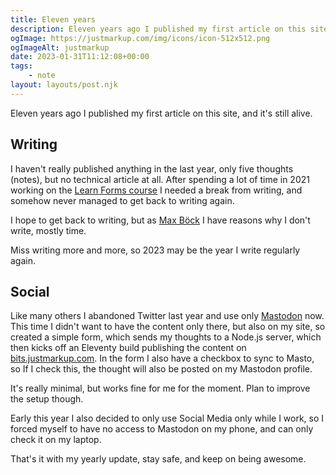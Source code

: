 ```yaml
---
title: Eleven years
description: Eleven years ago I published my first article on this site, and it's still alive
ogImage: https://justmarkup.com/img/icons/icon-512x512.png
ogImageAlt: justmarkup
date: 2023-01-31T11:12:08+00:00
tags:
    - note
layout: layouts/post.njk
---
```


Eleven years ago I published my first article on this site, and it's still alive.

## Writing

I haven't really published anything in the last year, only five thoughts (notes), but no technical article at all. After spending a lot of time in 2021 working on the [Learn Forms course](https://web.dev/learn/forms/) I needed a break from writing, and somehow never managed to get back to writing again.

I hope to get back to writing, but as [Max Böck](https://mxb.dev/blog/seven-reasons-why-i-dont-write/) I have reasons why I don't write, mostly time.

Miss writing more and more, so 2023 may be the year I write regularly again.

## Social

Like many others I abandoned Twitter last year and use only [Mastodon](https://mastodon.social/@justmarkup) now. This time I didn't want to have the content only there, but also on my site, so created a simple form, which sends my thoughts to a Node.js server, which then kicks off an Eleventy build publishing the content on [bits.justmarkup.com](https://bits.justmarkup.com). In the form I also have a checkbox to sync to Masto, so If I check this, the thought will also be posted on my Mastodon profile.

It's really minimal, but works fine for me for the moment. Plan to improve the setup though.

Early this year I also decided to only use Social Media only while I work, so I forced myself to have no access to Mastodon on my phone, and can only check it on my laptop.

That's it with my yearly update, stay safe, and keep on being awesome.